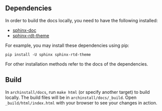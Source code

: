 ## Dependencies

In order to build the docs locally, you need to have the following installed:

- [sphinx-doc](https://www.sphinx-doc.org/en/master/usage/installation.html)
- [sphinx-rdt-theme](https://pypi.org/project/sphinx-rtd-theme/)

For example, you may install these dependencies using pip:
```
pip install -U sphinx sphinx-rtd-theme
```

For other installation methods refer to the docs of the dependencies.

## Build

In `archinstall/docs`, run `make html` (or specify another target) to build locally. The build files will be in `archinstall/docs/_build`. Open `_build/html/index.html` with your browser to see your changes in action.
